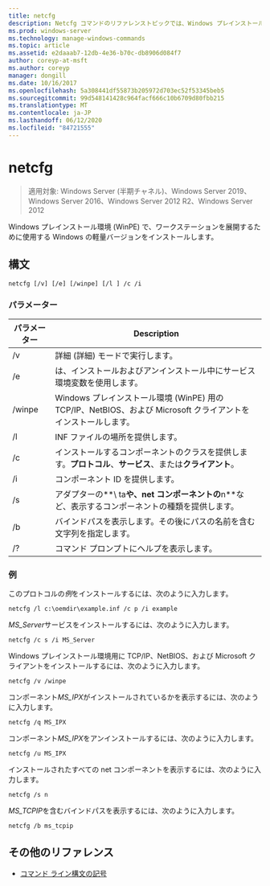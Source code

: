 ```yaml
---
title: netcfg
description: Netcfg コマンドのリファレンストピックでは、Windows プレインストール環境 (WinPE) をインストールします。これは、ワークステーションの展開に使用される簡易版の Windows です。
ms.prod: windows-server
ms.technology: manage-windows-commands
ms.topic: article
ms.assetid: e2daaab7-12db-4e36-b70c-db8906d084f7
author: coreyp-at-msft
ms.author: coreyp
manager: dongill
ms.date: 10/16/2017
ms.openlocfilehash: 5a308441df55873b205972d703ec52f53345beb5
ms.sourcegitcommit: 99d548141428c964facf666c10b6709d80fbb215
ms.translationtype: MT
ms.contentlocale: ja-JP
ms.lasthandoff: 06/12/2020
ms.locfileid: "84721555"
---
```

# <a name="netcfg"></a>netcfg

> 適用対象: Windows Server (半期チャネル)、Windows Server 2019、Windows Server 2016、Windows Server 2012 R2、Windows Server 2012

Windows プレインストール環境 (WinPE) で、ワークステーションを展開するために使用する Windows の軽量バージョンをインストールします。

## <a name="syntax"></a>構文

```
netcfg [/v] [/e] [/winpe] [/l ] /c /i
```

### <a name="parameters"></a>パラメーター

| パラメーター | Description |
| --------- | ----------- |
| /v | 詳細 (詳細) モードで実行します。 |
| /e | は、インストールおよびアンインストール中にサービス環境変数を使用します。 |
| /winpe | Windows プレインストール環境 (WinPE) 用の TCP/IP、NetBIOS、および Microsoft クライアントをインストールします。 |
| /l | INF ファイルの場所を提供します。 |
| /c | インストールするコンポーネントのクラスを提供します。**プロトコル**、**サービス**、または**クライアント**。 |
| /i | コンポーネント ID を提供します。 |
| /s | アダプターの**\ ta**や、net コンポーネントの**n**など、表示するコンポーネントの種類を提供します。 |
| /b | バインドパスを表示します。その後にパスの名前を含む文字列を指定します。 |
| /? | コマンド プロンプトにヘルプを表示します。 |

### <a name="examples"></a>例

このプロトコルの*例*をインストールするには、次のように入力します。

```
netcfg /l c:\oemdir\example.inf /c p /i example
```

*MS_Server*サービスをインストールするには、次のように入力します。

```
netcfg /c s /i MS_Server
```

Windows プレインストール環境用に TCP/IP、NetBIOS、および Microsoft クライアントをインストールするには、次のように入力します。

```
netcfg /v /winpe
```

コンポーネント*MS_IPX*がインストールされているかを表示するには、次のように入力します。

```
netcfg /q MS_IPX
```

コンポーネント*MS_IPX*をアンインストールするには、次のように入力します。

```
netcfg /u MS_IPX
```

インストールされたすべての net コンポーネントを表示するには、次のように入力します。

```
netcfg /s n
```

*MS_TCPIP*を含むバインドパスを表示するには、次のように入力します。

```
netcfg /b ms_tcpip
```

## <a name="additional-references"></a>その他のリファレンス

- [コマンド ライン構文の記号](command-line-syntax-key.md)
